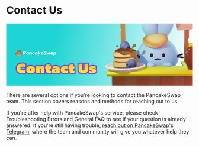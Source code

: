 # Contact Us

![Contact us header image](../.gitbook/assets/docs-masthead-20-.png)

There are several options if you're looking to contact the PancakeSwap team. This section covers reasons and methods for reaching out to us.

If you're after help with PancakeSwap's service, please check Troubleshooting Errors and General FAQ to see if your question is already answered. If you're still having trouble, [reach out on PancakeSwap's Telegram](https://t.me/pancakeswap), where the team and community will give you whatever help they can.

